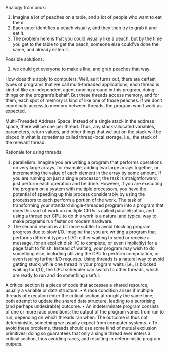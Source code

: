 Analogy from book:
1. Imagine a lot of peaches on a table, and a lot of people who want to eat them.
2. Each eater identifies a peach visually, and they then try to grab it and eat it.
3. The problem here is that you could visually like a peach, but by the time you get to the table to get the peach, someone else could've done the same, and already eaten it. 

Possible solutions:
1. we could get everyone to make a line, and grab peaches that way.

How does this apply to computers:
Well,
as it turns out, there are certain types of programs that we call multi-threaded
applications; each thread is kind of like an independent agent running around
in this program, doing things on the program’s behalf. But these threads access
memory, and for them, each spot of memory is kind of like one of those peaches. If
we don’t coordinate access to memory between threads, the program won’t work
as expected.

Multi-Threaded Address Space:
Instead of a single stack in the address space, there will be one per
thread.
Thus, any stack-allocated variables, parameters, return
values, and other things that we put on the stack will be placed in
what is sometimes called thread-local storage, i.e., the stack of the relevant
thread.

Rationale for using threads:
1.  parallelism. Imagine you are writing a program
that performs operations on very large arrays, for example, adding
two large arrays together, or incrementing the value of each element in
the array by some amount. If you are running on just a single processor,
the task is straightforward: just perform each operation and be done.
However, if you are executing the program on a system with multiple processors, you have the potential of speeding up this process considerably
by using the processors to each perform a portion of the work. The
task of transforming your standard single-threaded program into a program
that does this sort of work on multiple CPUs is called parallelization,
and using a thread per CPU to do this work is a natural and typical
way to make programs run faster on modern hardware.
2. The second reason is a bit more subtle: to avoid blocking program
progress due to slow I/O. Imagine that you are writing a program that
performs different types of I/O: either waiting to send or receive a message,
for an explicit disk I/O to complete, or even (implicitly) for a page
fault to finish. Instead of waiting, your program may wish to do something
else, including utilizing the CPU to perform computation, or even
issuing further I/O requests. Using threads is a natural way to avoid
getting stuck; while one thread in your program waits (i.e., is blocked
waiting for I/O), the CPU scheduler can switch to other threads, which
are ready to run and do something useful.

A critical section is a piece of code that accesses a shared resource,
usually a variable or data structure.
• A race condition arises if multiple threads of execution enter the
critical section at roughly the same time; both attempt to update
the shared data structure, leading to a surprising (and perhaps undesirable)
outcome.
• An indeterminate program consists of one or more race conditions;
the output of the program varies from run to run, depending on
which threads ran when. The outcome is thus not deterministic,
something we usually expect from computer systems.
• To avoid these problems, threads should use some kind of mutual
exclusion primitives; doing so guarantees that only a single thread
ever enters a critical section, thus avoiding races, and resulting in
deterministic program outputs.